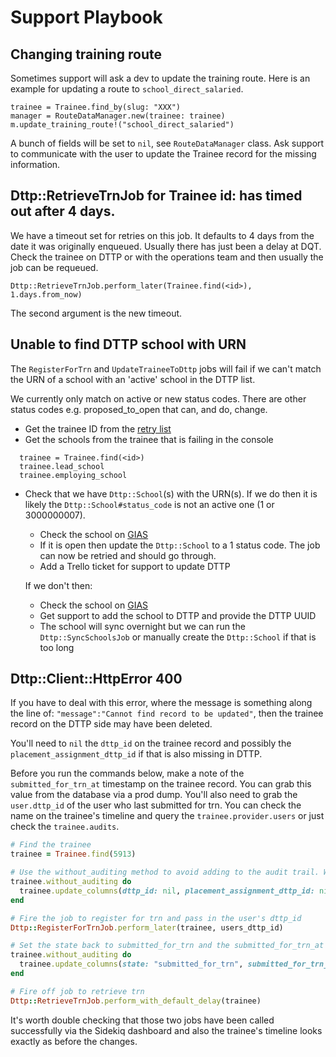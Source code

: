 Support Playbook
================

## Changing training route

Sometimes support will ask a dev to update the training route. Here is an example for updating a route to `school_direct_salaried`.

```
trainee = Trainee.find_by(slug: "XXX")
manager = RouteDataManager.new(trainee: trainee)
m.update_training_route!("school_direct_salaried")
```

A bunch of fields will be set to `nil`, see `RouteDataManager` class. Ask support to communicate with the user to update the Trainee record for the missing information.

## Dttp::RetrieveTrnJob for Trainee id: <id> has timed out after 4 days.

We have a timeout set for retries on this job. It defaults to 4 days from the date it was originally enqueued. Usually there has just been a delay at DQT. Check the trainee on DTTP or with the operations team and then usually the job can be requeued.

```
Dttp::RetrieveTrnJob.perform_later(Trainee.find(<id>), 1.days.from_now)
```

The second argument is the new timeout.

## Unable to find DTTP school with URN

The `RegisterForTrn` and `UpdateTraineeToDttp` jobs will fail if we can't match the URN of a school with an 'active' school in the DTTP list.

We currently only match on active or new status codes. There are other status codes e.g. proposed_to_open that can, and do, change.

* Get the trainee ID from the [retry list](https://www.register-trainee-teachers.education.gov.uk/system-admin/sidekiq/retries)
* Get the schools from the trainee that is failing in the console

```
  trainee = Trainee.find(<id>)
  trainee.lead_school
  trainee.employing_school
```

* Check that we have `Dttp::School`(s) with the URN(s).
  If we do then it is likely the `Dttp::School#status_code` is not an active one (1 or 3000000007).

  * Check the school on [GIAS](https://get-information-schools.service.gov.uk)
  * If it is open then update the `Dttp::School` to a 1 status code. The job can now be retried and should go through.
  * Add a Trello ticket for support to update DTTP

  If we don't then:

  * Check the school on [GIAS](https://get-information-schools.service.gov.uk)
  * Get support to add the school to DTTP and provide the DTTP UUID
  * The school will sync overnight but we can run the `Dttp::SyncSchoolsJob` or manually create the `Dttp::School` if that is too long

## Dttp::Client::HttpError 400

If you have to deal with this error, where the message is something along the line of: `"message":"Cannot find record to be updated"`, then the trainee record on the DTTP side may have been deleted.

You'll need to `nil` the `dttp_id` on the trainee record and possibly the `placement_assignment_dttp_id` if that is also missing in DTTP.

Before you run the commands below, make a note of the `submitted_for_trn_at` timestamp on the trainee record. You can grab this value from the database via a prod dump. You'll also need to grab the `user.dttp_id` of the user who last submitted for trn. You can check the name on the trainee's timeline and query the `trainee.provider.users` or just check the `trainee.audits`.

```ruby
# Find the trainee
trainee = Trainee.find(5913)

# Use the without_auditing method to avoid adding to the audit trail. We need to use update_columns to avoid the LockedAttributeError when setting the dttp_id
trainee.without_auditing do
  trainee.update_columns(dttp_id: nil, placement_assignment_dttp_id: nil, state: "draft", submitted_for_trn_at: nil)
end

# Fire the job to register for trn and pass in the user's dttp_id
Dttp::RegisterForTrnJob.perform_later(trainee, users_dttp_id)

# Set the state back to submitted_for_trn and the submitted_for_trn_at timestamp to the one we grabbed earlier. The timestamp needs to be exact or the audit trail will be wrong.
trainee.without_auditing do
  trainee.update_columns(state: "submitted_for_trn", submitted_for_trn_at: Time.parse("05 Oct 2021 08:42:25.692295000 UTC +00:00"))
end

# Fire off job to retrieve trn
Dttp::RetrieveTrnJob.perform_with_default_delay(trainee)
```

It's worth double checking that those two jobs have been called successfully via the Sidekiq dashboard and also the trainee's timeline looks exactly as before the changes.